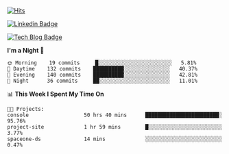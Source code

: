 
[![Hits](https://hits.seeyoufarm.com/api/count/incr/badge.svg?url=https%3A%2F%2Fgithub.com%2FWANZARGEN&count_bg=%2346D1A7&title_bg=%23555555&icon=&icon_color=%23E7E7E7&title=hits&edge_flat=false)](https://hits.seeyoufarm.com)

[![Linkedin Badge](https://img.shields.io/badge/-LinkedIn-blue?style=flat-square&logo=Linkedin&logoColor=white&link=https://www.linkedin.com/in/wanjin-noh-424476171/)](https://www.linkedin.com/in/wanjin-noh-424476171/)

[![Tech Blog Badge](https://img.shields.io/badge/-Tech%20blog-orange)](http://wanzargen.tistory.com/)

<!--START_SECTION:waka-->
**I'm a Night 🦉** 

```text
🌞 Morning    19 commits     █░░░░░░░░░░░░░░░░░░░░░░░░   5.81% 
🌆 Daytime    132 commits    ██████████░░░░░░░░░░░░░░░   40.37% 
🌃 Evening    140 commits    ██████████░░░░░░░░░░░░░░░   42.81% 
🌙 Night      36 commits     ██░░░░░░░░░░░░░░░░░░░░░░░   11.01%

```


📊 **This Week I Spent My Time On** 

```text
🐱‍💻 Projects: 
console                  50 hrs 40 mins      ████████████████████████░   95.76% 
project-site             1 hr 59 mins        █░░░░░░░░░░░░░░░░░░░░░░░░   3.77% 
spaceone-ds              14 mins             ░░░░░░░░░░░░░░░░░░░░░░░░░   0.47%

```


<!--END_SECTION:waka-->
